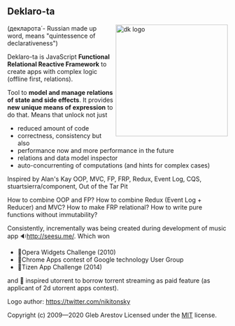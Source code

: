 ## Deklaro-ta

<img align="right" width="256" height="256" title="dk logo" src="./docs/assets/deklarota-logo.svg"/>

(декларота́ - Russian made up word, means "quintessence of declarativeness")

Deklaro-ta is JavaScript **Functional Relational Reactive Framework** to create apps with complex logic (offline first, relations).


Tool to **model and manage relations of state and side effects**. It provides **new unique means of expression** to do that.
Means that unlock not just
- reduced amount of code
- correctness, consistency
but also
- performance now and more performance in the future
- relations and data model inspector
- auto-concurrenting of computations (and hints for complex cases)

Inspired by Alan's Kay OOP, MVC, FP, FRP, Redux, Event Log, CQS, stuartsierra/component, Out of the Tar Pit

How to combine OOP and FP?
How to combine Redux (Event Log + Reducer) and MVC?
How to make FRP relational?
How to write pure functions without immutability?

Consistently, incrementally was being created during development of music app 🔉http://seesu.me/.
Which won
 - 🥇Opera Widgets Challenge (2010)
 - 🥇Chrome Apps contest of Google technology User Group
 - 🏅Tizen App Challenge (2014)

and 🚀 inspired utorrent to borrow torrent streaming as paid feature (as applicant of 2d utorrent apps contest).

Logo author: https://twitter.com/nikitonsky

Copyright (c) 2009—2020 Gleb Arestov
Licensed under the [MIT](http://www.opensource.org/licenses/mit-license.php) license.
